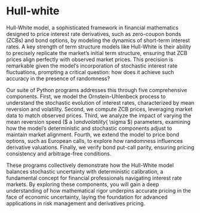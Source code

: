 # Hull-white

Hull-White model, a sophisticated framework in financial mathematics designed to price interest rate derivatives, such as zero-coupon bonds (ZCBs) and bond options, by modeling the dynamics of short-term interest rates. A key strength of term structure models like Hull-White is their ability to precisely replicate the market’s initial term structure, ensuring that ZCB prices align perfectly with observed market prices. This precision is remarkable given the model’s incorporation of stochastic interest rate fluctuations, prompting a critical question: how does it achieve such accuracy in the presence of randomness? 

Our suite of Python programs addresses this through five comprehensive components. First, we model the Ornstein-Uhlenbeck process to understand the stochastic evolution of interest rates, characterized by mean reversion and volatility. Second, we compute ZCB prices, leveraging market data to match observed prices. Third, we analyze the impact of varying the mean reversion speed ($   a   $) and volatility ($   \sigma   $) parameters, examining how the model’s deterministic and stochastic components adjust to maintain market alignment. Fourth, we extend the model to price bond options, such as European calls, to explore how randomness influences derivative valuations. Finally, we verify bond put-call parity, ensuring pricing consistency and arbitrage-free conditions. 

These programs collectively demonstrate how the Hull-White model balances stochastic uncertainty with deterministic calibration, a fundamental concept for financial professionals navigating interest rate markets. By exploring these components, you will gain a deep understanding of how mathematical rigor underpins accurate pricing in the face of economic uncertainty, laying the foundation for advanced applications in risk management and derivatives pricing.
